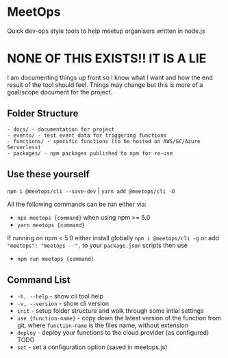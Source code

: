 # MeetOps

Quick dev-ops style tools to help meetup organisers written in node.js

# NONE OF THIS EXISTS!! IT IS A LIE

I am documenting things up front so I know what I want and how the end
result of the tool should feel. Things may change but this is more of a
goal/scope document for the project.

## Folder Structure

```
- docs/ - documentation for project
- events/ - test event data for triggering functions
- functions/ - specific functions (to be hosted on AWS/GC/Azure Serverless)
- packages/ - npm packages published to npm for re-use
```

## Use these yourself

`npm i @meetops/cli --save-dev` | `yarn add @meetops/cli -D`

All the following commands can be run either via:

* `npx meetops {command}` when using npm >= 5.0
* `yarn meetops {command}`

If running on npm < 5.0 either install globally `npm i @meetops/cli -g` or
add `"meetops": "meetops --",` to your `package.json` scripts then use

* `npm run meetops {command}`

## Command List

* `-h, --help` - show cli tool help
* `-v, --version` - show cli version
* `init` - setup folder structure and walk through some intial settings
* `use {function-name}` - copy down the latest version of the function
    from git, where `function-name` is the files name, without extension
* `deploy` - deploy your functions to the cloud provider (as configured) TODO
* `set` - set a configuration option (saved in meetops.js)